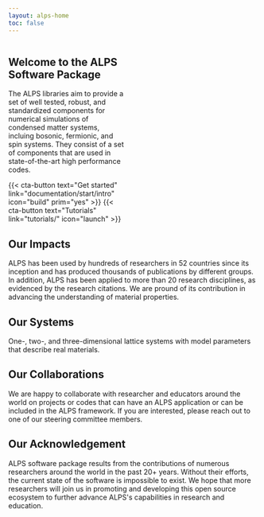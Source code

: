 ```yaml
---
layout: alps-home
toc: false
---
```


<style>
.leftX {
  #flex: 1 1 1%;
  padding-right: 1em;
  #outline: 1px solid red;
}
.rightX {
  #flex: 1 1 1%;
  padding-left: 1em;
  #outline: 1px solid blue;
  float: left;
}

.flexBox {
  display: flex;
  #justify-content: space-around;
  flex-flow: row wrap;
}


@media (min-width: 800px) {
  .flexBox {
    grid-template-columns: 1fr 5fr;
  }
  .leftX {
    flex: 1 1 1%;
    padding-right: 1em;
    #outline: 1px solid red;
  }
 .rightX {
    flex: 1 1 1%;
    padding-left: 1em;
    #outline: 1px solid blue;
    float: left;
  }
}


.logoX {
  content:url("/figs/Alps-disciplines.webp");
}

:is(html[class~="dark"]) .logoX {
  content:url("/figs/Alps-disciplines-dark.webp");
}

</style>


<div class="flexBox" >
<div class="leftX">

## Welcome to the ALPS Software Package

The ALPS libraries aim to provide a set of well tested, robust, and standardized components for numerical simulations of condensed matter systems, incluing bosonic, fermionic, and spin systems. They consist of a set of components that are used in state-of-the-art high performance codes.

<div class="cta-buttons" style="text-align:left;width:100%;">
{{< cta-button text="Get started" link="documentation/start/intro" icon="build"  prim="yes" >}}
{{< cta-button text="Tutorials" link="tutorials/" icon="launch" >}}
</div>
</div>
<div class="rightX" >
<img class="logoX" />
</div>

</div>






## Our Impacts
ALPS has been used by hundreds of researchers in 52 countries since its inception and has produced thousands of publications by different groups. In addition, ALPS has been applied to more than 20 research disciplines, as evidenced by the research citations. We are pround of its contribution in advancing the understanding of material properties.

## Our Systems
One-, two-, and three-dimensional lattice systems with model parameters that describe real materials. 


## Our Collaborations
We are happy to collaborate with researcher and educators around the world on projects or codes that can have an ALPS application or can be included in the ALPS framework. If you are interested, please reach out to one of our steering committee members.

## Our Acknowledgement
ALPS software package results from the contributions of numerous researchers around the world in the past 20+ years. Without their efforts, the current state of the software is impossible to exist. We hope that more researchers will join us in promoting and developing this open source ecosystem to further advance ALPS's capabilities in research and education. 
